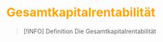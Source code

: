# <font color = "orange">Gesamtkapitalrentabilität</font>
>[!INFO] Definition
> Die Gesamtkapitalrentabilität 